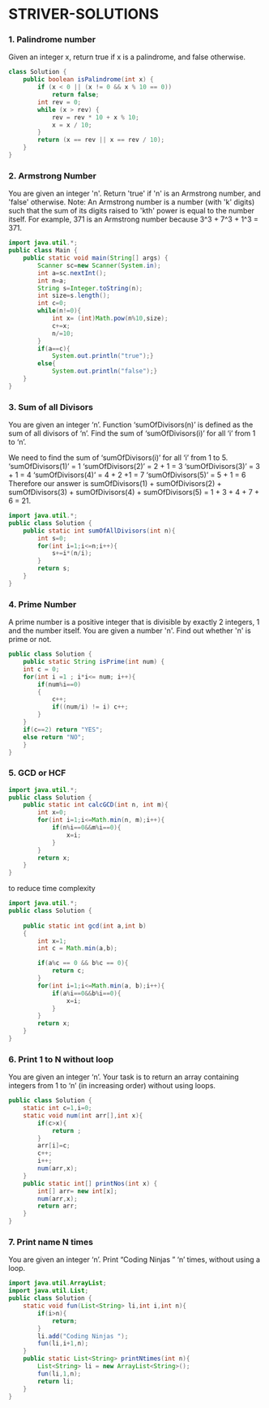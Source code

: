 # STRIVER-SOLUTIONS

### 1. Palindrome number
Given an integer x, return true if x is a palindrome, and false otherwise.
```java
class Solution {
    public boolean isPalindrome(int x) {
        if (x < 0 || (x != 0 && x % 10 == 0))
            return false;
        int rev = 0;
        while (x > rev) {
            rev = rev * 10 + x % 10;
            x = x / 10;
        }
        return (x == rev || x == rev / 10);
    }
}
```

### 2. Armstrong Number

You are given an integer 'n'.
Return 'true' if 'n' is an Armstrong number, and 'false' otherwise.
Note:
An Armstrong number is a number (with 'k' digits) such that the sum of its digits raised to 'kth' power is equal to the number itself. For example, 371 is an Armstrong number because 3^3 + 7^3 + 1^3 = 371.

```java
import java.util.*;
public class Main {
	public static void main(String[] args) {
		Scanner sc=new Scanner(System.in);
		int a=sc.nextInt();
		int n=a;
		String s=Integer.toString(n);
		int size=s.length();
		int c=0;
		while(n!=0){
			int x= (int)Math.pow(n%10,size);
			c+=x;
			n/=10;
		}
		if(a==c){
			System.out.println("true");}
		else{
			System.out.println("false");}
	}
}

```

### 3. Sum of all Divisors

You are given an integer ‘n’.
Function ‘sumOfDivisors(n)’ is defined as the sum of all divisors of ‘n’.
Find the sum of ‘sumOfDivisors(i)’ for all ‘i’ from 1 to ‘n’.

We need to find the sum of ‘sumOfDivisors(i)’ for all ‘i’ from 1 to 5. 
‘sumOfDivisors(1)’ = 1
‘sumOfDivisors(2)’ = 2 + 1 = 3
‘sumOfDivisors(3)’ = 3 + 1 = 4
‘sumOfDivisors(4)’ = 4 + 2 +1 = 7 
‘sumOfDivisors(5)’ = 5 + 1 = 6
Therefore our answer is sumOfDivisors(1) + sumOfDivisors(2) + sumOfDivisors(3) + sumOfDivisors(4) + sumOfDivisors(5) = 1 + 3 + 4 + 7 + 6 = 21.

```java
import java.util.*;
public class Solution {
    public static int sumOfAllDivisors(int n){
        int s=0;
        for(int i=1;i<=n;i++){
            s+=i*(n/i);
        }
        return s;
    }
}
```

### 4. Prime Number

A prime number is a positive integer that is divisible by exactly 2 integers, 1 and the number itself.
You are given a number 'n'.
Find out whether 'n' is prime or not.

```java
public class Solution {
    public static String isPrime(int num) {
	int c = 0;
    for(int i =1 ; i*i<= num; i++){
        if(num%i==0)
        {
            c++;
            if((num/i) != i) c++;
        }
    }
    if(c==2) return "YES";
    else return "NO";
	}
}
```

### 5. GCD or HCF



```java
import java.util.*;
public class Solution {
    public static int calcGCD(int n, int m){
        int x=0;
        for(int i=1;i<=Math.min(n, m);i++){
            if(n%i==0&&m%i==0){
                x=i;
            }
        }
        return x;
    }
}
```

to reduce time complexity

```java
import java.util.*;
public class Solution {
	
	public static int gcd(int a,int b)
	{
        int x=1;
		int c = Math.min(a,b);

		if(a%c == 0 && b%c == 0){
			return c;
		}
        for(int i=1;i<=Math.min(a, b);i++){
            if(a%i==0&&b%i==0){
                x=i;
            }
        }
        return x;
    }
}
```

### 6. Print 1 to N without loop

You are given an integer ‘n’.
Your task is to return an array containing integers from 1 to ‘n’ (in increasing order) without using loops.

```java
public class Solution {
    static int c=1,i=0;
    static void num(int arr[],int x){
        if(c>x){
            return ;
        }
        arr[i]=c;
        c++;
        i++;
        num(arr,x);
    }
    public static int[] printNos(int x) {
        int[] arr= new int[x];
        num(arr,x);
        return arr;
    }
}
```

### 7. Print name N times

You are given an integer ‘n’.
Print “Coding Ninjas ” ‘n’ times, without using a loop.

```java
import java.util.ArrayList;
import java.util.List;
public class Solution {
    static void fun(List<String> li,int i,int n){
        if(i>n){
            return;
        }
        li.add("Coding Ninjas ");
        fun(li,i+1,n);
    }
    public static List<String> printNtimes(int n){
        List<String> li = new ArrayList<String>();
        fun(li,1,n);
        return li;
    }
}
```
